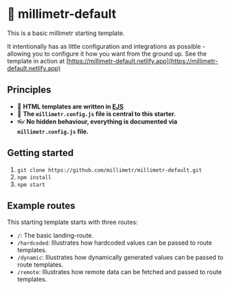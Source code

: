 # 🔨 millimetr-default

This is a basic millimetr starting template.

It intentionally has as little configuration and integrations as possible - allowing you to configure it how you want from the ground up. See the template in action at [https://millimetr-default.netlify.app](https://millimetr-default.netlify.app) 

## Principles

- 📄 **HTML templates are written in [EJS](https://ejs.co/)**
- 🤖 **The `millimetr.config.js` file is central to this starter.**
- 👓 **No hidden behaviour, everything is documented via `millimetr.config.js` file.**

## Getting started

1. `git clone https://github.com/millimetr/millimetr-default.git`
2. `npm install`
3. `npm start`

## Example routes

This starting template starts with three routes:

- `/`: The basic landing-route.
- `/hardcoded`: Illustrates how hardcoded values can be passed to route templates.
- `/dynamic`: Illustrates how dynamically generated values can be passed to route templates.
- `/remote`: Illustrates how remote data can be fetched and passed to route templates.
